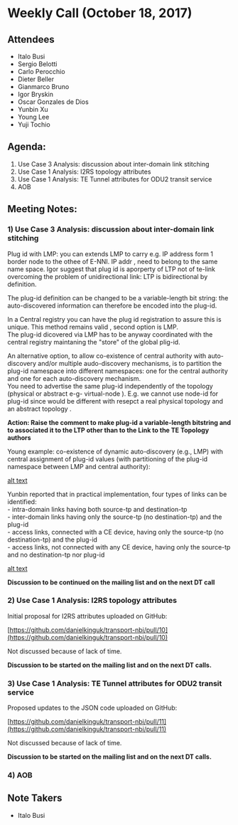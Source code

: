 # Weekly Call (October 18, 2017)

## Attendees

- Italo Busi  
- Sergio Belotti  
- Carlo Perocchio  
- Dieter Beller  
- Gianmarco Bruno  
- Igor Bryskin  
- Oscar Gonzales de Dios  
- Yunbin Xu  
- Young Lee  
- Yuji Tochio

## Agenda:

1) Use Case 3 Analysis: discussion about inter-domain link stitching  
2) Use Case 1 Analysis: I2RS topology attributes  
3) Use Case 1 Analysis: TE Tunnel attributes for ODU2 transit service  
4) AOB  

## Meeting Notes:

### 1) Use Case 3 Analysis: discussion about inter-domain link stitching

Plug id with LMP: you can extends LMP to carry e.g. IP address form 1 border node to the othee of E-NNI. IP addr , need to belong to the same name space. Igor suggest that plug id is  aporperty of LTP not of te-link overcoming the problem of unidirectional link: LTP is bidirectional by definition.   

The plug-id definition can be changed to be a variable-length bit string: the auto-discovered information can therefore be encoded into the plug-id.  

In a  Central registry you can have the plug id registration to assure this is unique.  This method remains valid , second option is LMP.  
The  plug-id dicovered via LMP has to be anyway coordinated with the central registry maintaning the "store" of the global plig-id.  

An alternative option, to allow co-existence of central authority with auto-discovery and/or multiple audo-discovery mechanisms, is to partition the plug-id namespace into different namespaces: one for the central authority and one for each auto-discovery mechanism.  
You need to advertise the same plug-id independently of the topology (physical or abstract e-g- virtual-node ). E.g. we cannot use node-id for plug-id since would be different with resepct a real physical topology and an abstract topology .  

**Action: Raise the comment to make plug-id a variable-length bitstring and to associated it to the LTP other than to the Link to the TE Topology authors**  

Young example: co-existence of dynamic auto-discovery (e.g., LMP) with central assignment of plug-id values (with partitioning of the plug-id namespace between LMP and central authority):  

[alt text](figure-1.png)

Yunbin reported that in practical implementation, four types of links can be identified:  
    - intra-domain links having both source-tp and destination-tp  
    - inter-domain links having only the source-tp (no destination-tp) and the plug-id  
    - access links, connected with a CE device, having only the source-tp (no destination-tp) and the plug-id  
    - access links, not connected with any CE device, having only the source-tp and no destination-tp nor plug-id  

[alt text](figure-2.png)

**Discussion to be continued on the mailing list and on the next DT call**  

### 2) Use Case 1 Analysis: I2RS topology attributes

Initial proposal for I2RS attributes uploaded on GitHub:

[https://github.com/danielkinguk/transport-nbi/pull/10](https://github.com/danielkinguk/transport-nbi/pull/10)  

Not discussed because of lack of time.  

**Discussion to be started on the mailing list and on the next DT calls.**  

### 3) Use Case 1 Analysis: TE Tunnel attributes for ODU2 transit service

Proposed updates to the JSON code uploaded on GitHub:

[https://github.com/danielkinguk/transport-nbi/pull/11](https://github.com/danielkinguk/transport-nbi/pull/11)  

Not discussed because of lack of time.  

**Discussion to be started on the mailing list and on the next DT calls.**  

### 4) AOB

## Note Takers

- Italo Busi  
